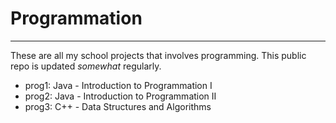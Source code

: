 # Programmation
---

These are all my school projects that involves programming. This public repo is updated *somewhat* regularly. 

- prog1: Java - Introduction to Programmation I
- prog2: Java - Introduction to Programmation II
- prog3: C++  - Data Structures and Algorithms
